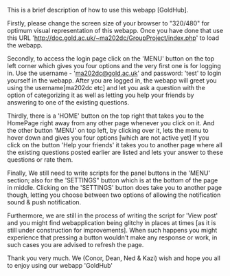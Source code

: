 This is a brief description of how to use this webapp [GoldHub].

Firstly, please change the screen size of your browser to "320/480" for optimum visual representation of this webapp.
Once you have done that use this URL 'http://doc.gold.ac.uk/~ma202dc/GroupProject/index.php' to load the webapp.

Secondly, to access the login page click on the 'MENU' button on the top left corner which gives you four options and the very first one is for logging in. Use the username - 'ma202dc@gold.ac.uk' and password: 'test' to login yourself in the webapp. After you are logged in, the webapp will greet you using the username[ma202dc etc] and let you ask a question with the option of categorizing it as well as letting you help your friends by answering to one of the existing questions.

Thirdly, there is a 'HOME' button on the top right that takes you to the HomePage right away from any other page whenever you click on it.
And the other button 'MENU' on top left, by clicking over it, lets the menu to hover down and gives you four options 
[which are not active yet]
If you click on the button 'Help your friends' it takes you to another page where all the existing questions posted earlier are listed and lets your answer to these questions or rate them.

Finally, We still need to write scripts for the panel buttons in the 'MENU' section; also for the 'SETTINGS" button which is at the bottom of the page in middle. Clicking on the 'SETTINGS' button does take you to another page though, letting you choose between two options of allowing the notification sound & push notification. 

Furthermore, we are still in the process of writing the script for 'View post' and you might find webapplication being glitchy in places at times [as it is still under construction for improvements]. When such happens you might experience that pressing a button wouldn't make any response or work, in such cases you are advised to refresh the page.

Thank you very much. We (Conor, Dean, Ned & Kazi) wish and hope you all to enjoy using our webapp 'GoldHub'
